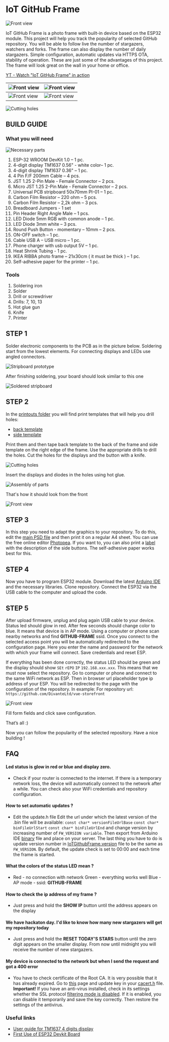 # IoT GitHub Frame

![Front view](/docs/photos/ready_5.jpg)

IoT GitHub Frame is a photo frame with built-in device based on the ESP32 module. This project will help you track the popularity of selected GitHub repository. You will be able to follow live the number of stargazers, watchers and forks. The frame can also display the number of daily stargazers. Simple configuration, automatic updates via HTTPS OTA, stability of operation. These are just some of the advantages of this project. The frame will look great on the wall in your home or office. 

[YT - Watch "IoT GitHub Frame" in action](https://youtu.be/0hm3B-3gIzI)

| ![Front view](/docs/photos/ready_1.jpg) | ![Front view](/docs/photos/ready_2.jpg) |
|--|--|
| ![Front view](/docs/photos/ready_3.jpg) | ![Front view](/docs/photos/ready_4.jpg) |

![Cutting holes](/docs/photos/photo_7.jpg)

## BUILD GUIDE

### What you will need

![Necessary parts](/docs/photos/photo_1.jpg)

1. ESP-32 WROOM DevKit 1.0 – 1 pc.
2. 4-digit display TM1637 0.56" - white color– 1 pc.
3. 4-digit display TM1637 0.36" – 1 pc.
4. 4 Pin F/F  200mm Cable – 4 pcs.
5. JST 1.25 2-Pin Male - Female Connector – 2 pcs.
6. Micro JST 1.25 2-Pin Male - Female Connector – 2 pcs.
7. Universal PCB stripboard 50x70mm PI-01 – 1 pc.
8. Carbon Film Resistor – 220 ohm – 5 pcs.
9. Carbon Film Resistor – 2,2k ohm – 3 pcs.
10. Breadboard Jumpers - 1 set
11. Pin Header Right Angle Male – 1 pcs.
12. LED Diode 5mm RGB with common anode – 1 pc.
13. LED Diode 3mm white – 3 pcs.
14. Round Push Button - momentary – 10mm – 2 pcs.
15. ON-OFF switch – 1 pc.
16. Cable USB A – USB micro – 1 pc.
17. Phone charger with usb output 5V  – 1 pc.
18. Heat Shrink Tubing - 1 pc.
19. IKEA RIBBA photo frame – 21x30cm ( it must be thick  ) – 1 pc.
20. Self-adhesive paper for the printer – 	1 pc.

### Tools
1. Soldering iron
2. Solder
3. Drill or screwdriver
4. Drills: 7, 10, 13
5. Hot glue gun
6. Knife
7. Printer

## STEP 1
Solder electronic components to the PCB as in the picture below. Soldering start from the lowest elements. For connecting displays and LEDs use angled connectors.

![Stripboard prototype](/docs/IoTGitHubFrame_stripboard.png)

After finishing soldering, your board should look similar to this one

![Soldered stripboard](/docs/photos/photo_2.jpg)

## STEP 2

In the [printouts folder](https://github.com/sqra/iot-github-frame/tree/master/printouts) you will find print templates that will help you drill holes:
- [back template](https://github.com/sqra/iot-github-frame/blob/master/printouts/drilling-template-back.pdf)
- [side template](https://github.com/sqra/iot-github-frame/blob/master/printouts/drilling-template-side-buttons.pdf)

Print them and then tape back template to the back of the frame and side template on the right edge of the frame. Use the appropriate drills to drill the holes. Cut the holes for the displays and the button with a knife.

![Cutting holes](/docs/photos/photo_5.jpg)

Insert the displays and diodes in the holes using hot glue.

![Assembly of parts](/docs/photos/photo_3.jpg)

That's how it should look from the front

![Front view](/docs/photos/photo_4.jpg)

## STEP 3

In this step you need to adapt the graphics to your repository. To do this, edit the [main PSD file](https://github.com/sqra/iot-github-frame/blob/master/printouts/main-graphics-template.psd) and then print it on a regular A4 sheet. You can use the free online editor [Photopea](https://www.photopea.com/). If you want to, you can also print a [label](https://github.com/sqra/iot-github-frame/blob/master/printouts/side-buttons-labels.psd) with the description of the side buttons. The self-adhesive paper works best for this.

## STEP 4

Now you have to program ESP32 module. Download the latest [Arduino IDE](https://www.arduino.cc/en/main/software) and the necessary libraries. Clone repository. Connect the ESP32 via the USB cable to the computer and upload the code.

## STEP 5

After upload firmware, unplug and plug again USB cable to your device. Status led should glow in red. After few seconds should change color to blue. It means that device is in AP mode. Using a computer or phone scan nearby networks and find **GITHUB-FRAME** ssid. 
Once you connect to the selected access point you will be automatically redirected to the configuration page. Here you enter the name and password for the network with which your frame will connect. 
Save credentials and reset ESP.

If everything has been done correctly, the status LED should be green and the display should show ```SEt```  ```rEPO```  ```IP```  ```192.168.xxx.xxx```. This means that we must now select the repository. Go to computer or phone and connect to the same WiFi network as ESP. Then in browser url placeholder type ip address of your ESP. You will be redirected to the page with the configuration of the repository. In example: 
For repository url: ```https://github.com/DivanteLtd/vue-storefront```

![Front view](/docs/photos/photo_6.jpg)

Fill form fields and click save configuration. 



That’s all :)

Now you can follow the popularity of the selected repository. 
Have a nice building !


## FAQ

#### Led status is glow in red or blue and display zero.
- Check if your router is connected to the internet. If there is a temporary network loss, the device will automatically connect to the network after a while. You can check also your WiFi credentials and repository configuration.

#### How to set automatic updates ?
- Edit the update.h file
Edit the url under which the latest version of the .bin file will be available:
`const char* versionFileUrlBase`
`const char* binFileUrlStart`
`const char* binFileUrlEnd`
and change version by increasing number of 
`FW_VERSION variable`. 
Then export from Arduino IDE [binary](https://github.com/sqra/iot-github-frame/blob/master/OTA/IoTGithubFrame.ino.esp32.bin) file and place on your server. The last thing you have to do is update version number in [IoTGithubFrame.version](https://github.com/sqra/iot-github-frame/blob/master/OTA/IoTGithubFrame.version) file to be the same as `FW_VERSION`. By default, the update check is set to 00:00 and each time the frame is started.

#### What the colors of the status LED mean ?
- Red - no connection with network
Green - everything works well
Blue - AP mode - ssid: **GITHUB-FRAME**

#### How to check the ip address of my frame ?
- Just press and hold the **SHOW IP** button until the address appears on the display

#### We have hackaton day. I'd like to know how many new stargazers will get my repository today
- Just press and hold the **RESET TODAY'S STARS** button until the zero digit appears on the smaller display. From now until midnight you will receive the number of new stargazers.

#### My device is connected to the network but when I send the request and got a 400 error
- You have to check certificate of the Root CA. It is very possible that it has already expired. Go to [this](https://techtutorialsx.com/2017/11/18/esp32-arduino-https-get-request/) page and update key in your [cacert.h](https://github.com/sqra/iot-github-frame/blob/master/cacert.h) file.
**Important!** If you have an anti-virus installed, check in its settings whether the SSL protocol [filtering mode is disabled](https://support.eset.com/kb3126/?locale=en_US&viewlocale=en_US). If it is enabled, you can disable it temporarily and save the key correctly. Then restore the settings of the antivirus. 


### Useful links

- [User guide for TM1637 4 digits display](https://halckemy.s3.amazonaws.com/uploads/attachments/257650/user_guide_for_tm1637_4_digits_display_Yr8LQNg7dV.pdf)
- [First Use of ESP32 Devkit Board](https://startingelectronics.org/articles/ESP32-WROOM-testing/)






